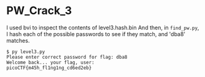 # PW_Crack_3

I used bvi to inspect the contents of level3.hash.bin
And then, in `find_pw.py`, I hash each of the possible passwords to see if they match, and 'dba8' matches.

```shell
$ py level3.py                                                    
Please enter correct password for flag: dba8
Welcome back... your flag, user:
picoCTF{m45h_fl1ng1ng_cd6ed2eb}
```
